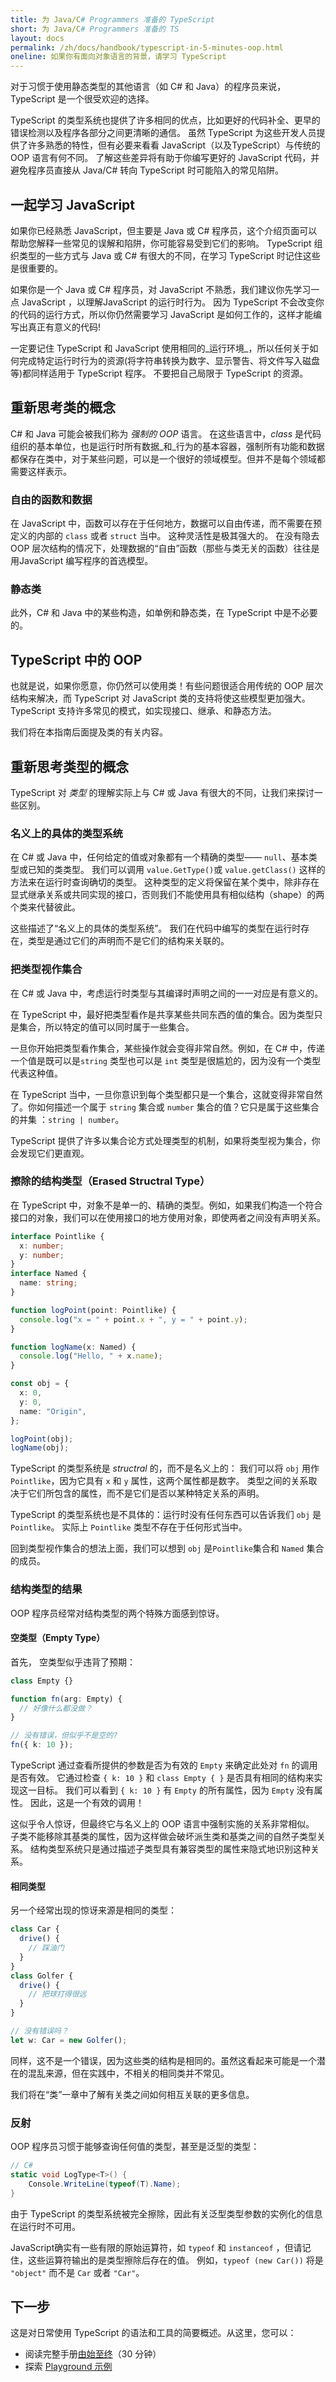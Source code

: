 ```yaml
---
title: 为 Java/C# Programmers 准备的 TypeScript
short: 为 Java/C# Programmers 准备的 TS
layout: docs
permalink: /zh/docs/handbook/typescript-in-5-minutes-oop.html
oneline: 如果你有面向对象语言的背景，请学习 TypeScript
---
```


对于习惯于使用静态类型的其他语言（如 C# 和 Java）的程序员来说，TypeScript 是一个很受欢迎的选择。

TypeScript 的类型系统也提供了许多相同的优点，比如更好的代码补全、更早的错误检测以及程序各部分之间更清晰的通信。
虽然 TypeScript 为这些开发人员提供了许多熟悉的特性，但有必要来看看 JavaScript（以及TypeScript）与传统的 OOP 语言有何不同。
了解这些差异将有助于你编写更好的 JavaScript 代码，并避免程序员直接从 Java/C# 转向 TypeScript 时可能陷入的常见陷阱。

## 一起学习 JavaScript

如果你已经熟悉 JavaScript，但主要是 Java 或 C# 程序员，这个介绍页面可以帮助您解释一些常见的误解和陷阱，你可能容易受到它们的影响。
TypeScript 组织类型的一些方式与 Java 或 C# 有很大的不同，在学习 TypeScript 时记住这些是很重要的。

如果你是一个 Java 或 C# 程序员，对 JavaScript 不熟悉，我们建议你先学习一点 JavaScript ，以理解JavaScript 的运行时行为。
因为 TypeScript 不会改变你的代码的运行方式，所以你仍然需要学习 JavaScript 是如何工作的，这样才能编写出真正有意义的代码!

一定要记住 TypeScript 和 JavaScript 使用相同的_运行环境_，所以任何关于如何完成特定运行时行为的资源(将字符串转换为数字、显示警告、将文件写入磁盘等)都同样适用于 TypeScript 程序。
不要把自己局限于 TypeScript 的资源。

## 重新思考类的概念

C# 和 Java 可能会被我们称为 _强制的 OOP_ 语言。
在这些语言中，_class_ 是代码组织的基本单位，也是运行时所有数据_和_行为的基本容器，强制所有功能和数据都保存在类中，对于某些问题，可以是一个很好的领域模型。但并不是每个领域都需要这样表示。

### 自由的函数和数据

在 JavaScript 中，函数可以存在于任何地方，数据可以自由传递，而不需要在预定义的内部的 `class` 或者 `struct` 当中。
这种灵活性是极其强大的。
在没有隐去 OOP 层次结构的情况下，处理数据的“自由”函数（那些与类无关的函数）往往是用JavaScript 编写程序的首选模型。

### 静态类

此外，C# 和 Java 中的某些构造，如单例和静态类，在 TypeScript 中是不必要的。

## TypeScript 中的 OOP

也就是说，如果你愿意，你仍然可以使用类！有些问题很适合用传统的 OOP 层次结构来解决，而 TypeScript 对 JavaScript 类的支持将使这些模型更加强大。TypeScript 支持许多常见的模式，如实现接口、继承、和静态方法。

我们将在本指南后面提及类的有关内容。

## 重新思考类型的概念

TypeScript 对 _类型_ 的理解实际上与 C# 或 Java 有很大的不同，让我们来探讨一些区别。

### 名义上的具体的类型系统

在 C# 或 Java 中，任何给定的值或对象都有一个精确的类型—— `null`、基本类型或已知的类类型。
我们可以调用 `value.GetType()`或 `value.getClass()` 这样的方法来在运行时查询确切的类型。
这种类型的定义将保留在某个类中，除非存在显式继承关系或共同实现的接口，否则我们不能使用具有相似结构（shape）的两个类来代替彼此。

这些描述了“名义上的具体的类型系统”。
我们在代码中编写的类型在运行时存在，类型是通过它们的声明而不是它们的结构来关联的。

### 把类型视作集合

在 C# 或 Java 中，考虑运行时类型与其编译时声明之间的一一对应是有意义的。

在 TypeScript 中，最好把类型看作是共享某些共同东西的值的集合。因为类型只是集合，所以特定的值可以同时属于一些集合。

一旦你开始把类型看作集合，某些操作就会变得非常自然。例如，在 C# 中，传递一个值是既可以是`string` 类型也可以是 `int` 类型是很尴尬的，因为没有一个类型代表这种值。

在 TypeScript 当中，一旦你意识到每个类型都只是一个集合，这就变得非常自然了。你如何描述一个属于 `string` 集合或 `number` 集合的值？它只是属于这些集合的并集 ：`string | number`。

TypeScript 提供了许多以集合论方式处理类型的机制，如果将类型视为集合，你会发现它们更直观。

### 擦除的结构类型（Erased Structral Type）

在 TypeScript 中，对象不是单一的、精确的类型。例如，如果我们构造一个符合接口的对象，我们可以在使用接口的地方使用对象，即使两者之间没有声明关系。

```ts twoslash
interface Pointlike {
  x: number;
  y: number;
}
interface Named {
  name: string;
}

function logPoint(point: Pointlike) {
  console.log("x = " + point.x + ", y = " + point.y);
}

function logName(x: Named) {
  console.log("Hello, " + x.name);
}

const obj = {
  x: 0,
  y: 0,
  name: "Origin",
};

logPoint(obj);
logName(obj);
```

TypeScript 的类型系统是 _structral_ 的，而不是名义上的： 我们可以将 `obj` 用作 `Pointlike`，因为它具有 `x` 和 `y` 属性，这两个属性都是数字。
类型之间的关系取决于它们所包含的属性，而不是它们是否以某种特定关系的声明。

TypeScript 的类型系统也是不具体的：运行时没有任何东西可以告诉我们 `obj` 是 `Pointlike`。
实际上 `Pointlike` 类型不存在于任何形式当中。

回到类型视作集合的想法上面，我们可以想到 `obj` 是`Pointlike`集合和 `Named` 集合的成员。

### 结构类型的结果

OOP 程序员经常对结构类型的两个特殊方面感到惊讶。

#### 空类型（Empty Type）

首先， 空类型似乎违背了预期：

```ts twoslash
class Empty {}

function fn(arg: Empty) {
  // 好像什么都没做？
}

// 没有错误，但似乎不是空的?
fn({ k: 10 });
```

TypeScript 通过查看所提供的参数是否为有效的 `Empty` 来确定此处对 `fn` 的调用是否有效。
它通过检查 `{ k: 10 }` 和 `class Empty { }` 是否具有相同的结构来实现这一目标。
我们可以看到 `{ k: 10 }` 有 `Empty` 的所有属性，因为 `Empty` 没有属性。
因此，这是一个有效的调用！

这似乎令人惊讶，但最终它与名义上的 OOP 语言中强制实施的关系非常相似。
子类不能移除其基类的属性，因为这样做会破坏派生类和基类之间的自然子类型关系。
结构类型系统只是通过描述子类型具有兼容类型的属性来隐式地识别这种关系。

#### 相同类型

另一个经常出现的惊讶来源是相同的类型：

```ts
class Car {
  drive() {
    // 踩油门
  }
}
class Golfer {
  drive() {
    // 把球打得很远
  }
}

// 没有错误吗？
let w: Car = new Golfer();
```

同样，这不是一个错误，因为这些类的结构是相同的。虽然这看起来可能是一个潜在的混乱来源，但在实践中，不相关的相同类并不常见。

我们将在“类”一章中了解有关类之间如何相互关联的更多信息。

### 反射

OOP 程序员习惯于能够查询任何值的类型，甚至是泛型的类型：

```csharp
// C#
static void LogType<T>() {
    Console.WriteLine(typeof(T).Name);
}
```

由于 TypeScript 的类型系统被完全擦除，因此有关泛型类型参数的实例化的信息在运行时不可用。

JavaScript确实有一些有限的原始运算符，如 `typeof` 和 `instanceof` ，但请记住，这些运算符输出的是类型擦除后存在的值。
例如，`typeof (new Car())` 将是 `"object"` 而不是 `Car` 或者 `"Car"`。

## 下一步

这是对日常使用 TypeScript 的语法和工具的简要概述。从这里，您可以：

- 阅读完整手册[由始至终](/docs/handbook/intro.html)（30 分钟）
- 探索 [Playground 示例](/play#show-examples)

